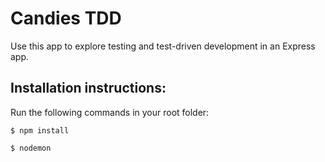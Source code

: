 # Candies TDD

Use this app to explore testing and test-driven development in an Express app.

## Installation instructions:

Run the following commands in your root folder:

```
$ npm install
```

```
$ nodemon
```
